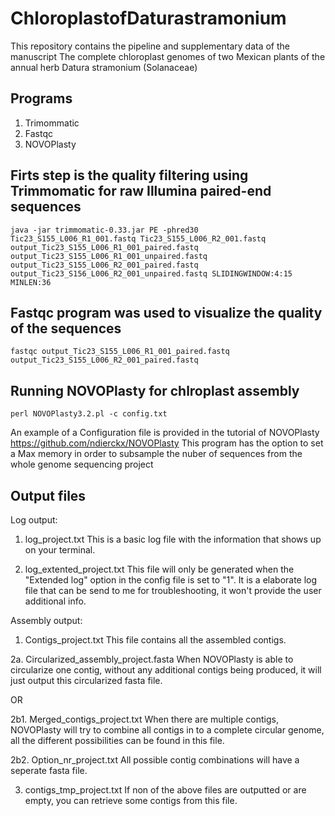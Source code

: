 # ChloroplastofDaturastramonium

This repository contains the pipeline and supplementary data of the manuscript The complete chloroplast genomes of two Mexican plants of the annual herb Datura stramonium (Solanaceae)

## Programs

1. Trimommatic
2. Fastqc
3. NOVOPlasty

## Firts step is the quality filtering using Trimmomatic for raw Illumina paired-end sequences

    java -jar trimmomatic-0.33.jar PE -phred30 Tic23_S155_L006_R1_001.fastq Tic23_S155_L006_R2_001.fastq output_Tic23_S155_L006_R1_001_paired.fastq output_Tic23_S155_L006_R1_001_unpaired.fastq output_Tic23_S155_L006_R2_001_paired.fastq output_Tic23_S156_L006_R2_001_unpaired.fastq SLIDINGWINDOW:4:15 MINLEN:36

## Fastqc program was used to visualize the quality of the sequences

    fastqc output_Tic23_S155_L006_R1_001_paired.fastq output_Tic23_S155_L006_R2_001_paired.fastq

## Running NOVOPlasty for chlroplast assembly

    perl NOVOPlasty3.2.pl -c config.txt

An example of a Configuration file is provided in the tutorial of NOVOPlasty https://github.com/ndierckx/NOVOPlasty 
This program has the option to set a Max memory in order to subsample the nuber of sequences from the whole genome sequencing project

## Output files

Log output:

1. log_project.txt
This is a basic log file with the information that shows up on your terminal.

2. log_extented_project.txt
This file will only be generated when the "Extended log" option in the config file is set to "1".
It is a elaborate log file that can be send to me for troubleshooting, it won't provide the user additional info.

Assembly output:
1. Contigs_project.txt
This file contains all the assembled contigs.

2a. Circularized_assembly_project.fasta
When NOVOPlasty is able to circularize one contig, without any additional contigs being produced, it will just output this circularized fasta file.

OR

2b1. Merged_contigs_project.txt
When there are multiple contigs, NOVOPlasty will try to combine all contigs in to a complete circular genome, all the different possibilities can be found in this file.

2b2. Option_nr_project.txt
All possible contig combinations will have a seperate fasta file.

3. contigs_tmp_project.txt
If non of the above files are outputted or are empty, you can retrieve some contigs from this file.
